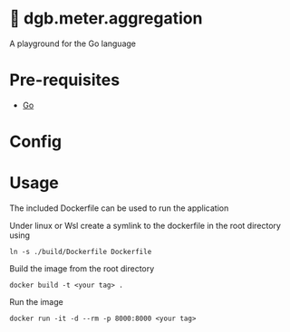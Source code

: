 # 🦊 dgb.meter.aggregation

A playground for the Go language

# Pre-requisites

- [Go](https://go.dev/)

# Config


# Usage

The included Dockerfile can be used to run the application

Under linux or Wsl create a symlink to the dockerfile in the root directory using

    ln -s ./build/Dockerfile Dockerfile

Build the image from the root directory

    docker build -t <your tag> .

Run the image

    docker run -it -d --rm -p 8000:8000 <your tag>
